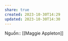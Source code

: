 ```yaml
---
share: true
created: 2023-10-30T14:29
updated: 2023-10-30T14:30
---
```

Nguồn:: [[Maggie Appleton]]
